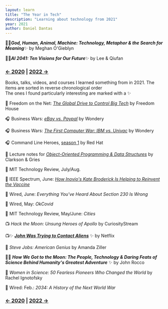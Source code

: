```yaml
---
layout: learn
title: "The Year in Tech"
description: "Learning about technology from 2021"
year: 2021
author: Daniel Dantas
---
```


📕✨***God, Human, Animal, Machine: Technology, Metaphor & the Search for Meaning***✨ by Meghan O'Gieblyn <!-- 12/8/2023 -->

📕✨***AI 2041: Ten Visions for Our Future***✨ by Lee & Qiufan <!-- 10/17/2023 -->


### [← 2020](/2020/12/31/learn-2020) | [2022 →](/2022/12/31/learn-2022)
Books, talks, videos, and courses I learned something from in 2021. The items are sorted in reverse chronological order\
The ones I found particularly interesting are marked with a ✨

📄 Freedom on the Net: _[The Global Drive to Control Big Tech](https://freedomhouse.org/report/freedom-net/2021/global-drive-control-big-tech)_ by Freedom House

🎧 Business Wars: _[eBay vs. Paypal](https://wondery.com/shows/business-wars/season/6/)_ by Wondery

🎧 Business Wars: _[The First Computer War: IBM vs. Univac](https://wondery.com/shows/business-wars/season/4/)_ by Wondery

🎧 Command Line Heroes, [season 1](https://www.redhat.com/en/command-line-heroes/season-1) by Red Hat

📄 Lecture notes for _[Object-Oriented Programming & Data Structures](https://www.cs.cornell.edu/courses/cs2110/2019sp/)_ by Clarkson & Gries

📔 MIT Technology Review, July/Aug.

📔 IEEE Spectrum, June: _[How Inovio's Kate Broderick Is Helping to Reinvent the Vaccine](https://innovate.ieee.org/ieee-spectrum-june-2021/)_

📔 Wired, June: _Everything You've Heard About Section 230 Is Wrong_

📔 Wired, May: _OkCovid_

📔 MIT Technology Review, May/June: _Cities_

📺 _Hack the Moon: Unsung Heroes of Apollo_	 by CuriosityStream

📺✨ ***[John Was Trying to Contact Aliens](https://www.netflix.com/title/81252991)*** ✨ by Netflix

📕 _Steve Jobs: American Genius_ by Amanda Ziller

📕✨ ***How We Got to the Moon: The People, Technology & Daring Feats of Science Behind Humanity's Greatest Adventure*** ✨ by	John Rocco

📕 _Women in Science: 50 Fearless Pioneers Who Changed the World_ by Rachel Ignotofsky

📔 Wired: Feb.: _2034: A History of the Next World War_

### [← 2020](/2020/12/31/learn-2020) | [2022 →](/2022/12/31/learn-2022)

